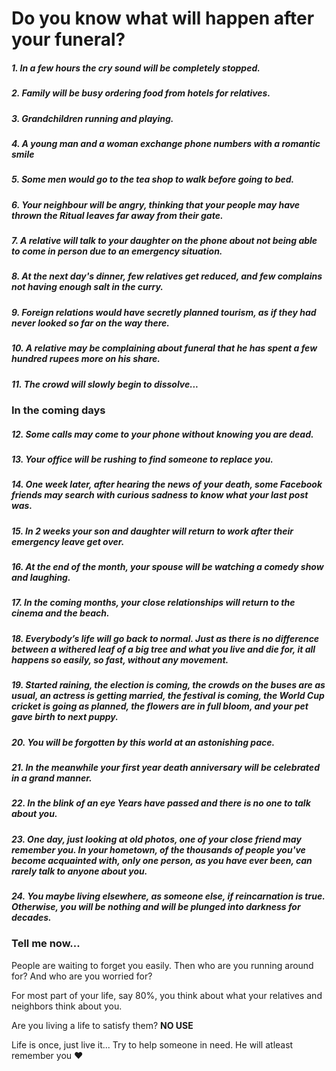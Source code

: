 # Do you know what will happen after your funeral?

##### 1. In a few hours the cry sound will be completely stopped.
##### 2. Family will be busy ordering food from hotels for relatives.
##### 3. Grandchildren running and playing.
##### 4. A young man and a woman exchange phone numbers with a romantic smile
##### 5. Some men would go to the tea shop to walk before going to bed.
##### 6. Your neighbour will be angry, thinking that your people may have thrown the Ritual leaves far away from their gate.
##### 7. A relative will talk to your daughter on the phone about not being able to come in person due to an emergency situation.
##### 8. At the next day's dinner, few relatives get reduced, and few complains not having enough salt in the curry.
##### 9. Foreign relations would have secretly planned tourism, as if they had never looked so far on the way there.
##### 10. A relative may be complaining about funeral that he has spent a few hundred rupees more on his share. 
##### 11. The crowd will slowly begin to dissolve...

### In the coming days
##### 12. Some calls may come to your phone without  knowing you are dead.
##### 13. Your office will be rushing to find someone to replace you.
##### 14. One week later, after hearing the news of your death, some Facebook friends may search with curious sadness to know  what your last post was.
##### 15. In 2 weeks your son and daughter will return to work after their emergency leave get over.
##### 16. At the end of the month, your spouse will be watching a comedy show and laughing.
##### 17. In the coming months, your close relationships will return to the cinema and the beach.
##### 18. Everybody’s life will go back to normal. Just as there is no difference between a withered leaf of a big tree and what you live and die for, it all happens so easily, so fast, without any movement.
##### 19. Started raining, the election is coming, the crowds on the buses are as usual, an actress is getting married, the festival is coming, the World Cup cricket is going as planned, the flowers are in full bloom, and your pet gave birth to next puppy.
##### 20. You will be forgotten by this world at an astonishing pace.
##### 21. In the meanwhile your first year death anniversary will be celebrated in a grand manner.
##### 22. In the blink of an eye Years have passed and there is no one to talk about you.
##### 23. One day, just looking at old photos, one of your close friend may remember you.  In your hometown, of the thousands of people you've become acquainted with, only one person, as you have ever been, can rarely talk to anyone about you.
##### 24. You maybe living elsewhere, as someone else, if reincarnation is true. Otherwise, you will be nothing and will be plunged into darkness for decades.

### Tell me now...
People are waiting to forget you easily.  Then who are you running around for?  And who are you worried for?

For most part of your life, say 80%, you think about what your relatives and neighbors think about you. 

Are you living a life to satisfy them? **NO USE**

Life is once, just live it... Try to help someone in need. He will atleast remember you :heart:
